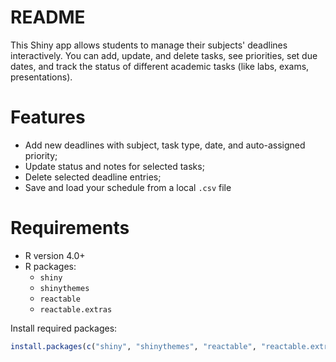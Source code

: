 # README

This Shiny app allows students to manage their subjects' deadlines interactively. You can add, update, and delete tasks, see priorities, set due dates, and track the status of different academic tasks (like labs, exams, presentations).

# Features

- Add new deadlines with subject, task type, date, and auto-assigned priority;
- Update status and notes for selected tasks;
- Delete selected deadline entries;
- Save and load your schedule from a local `.csv` file

# Requirements

- R version 4.0+
- R packages:
  - `shiny`
  - `shinythemes`
  - `reactable`
  - `reactable.extras`

Install required packages:

```r
install.packages(c("shiny", "shinythemes", "reactable", "reactable.extras"))